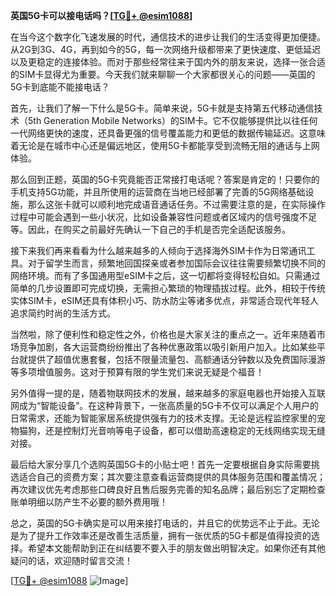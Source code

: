 **英国5G卡可以接电话吗？[[TG💪+ @esim1088](https://t.me/s/esim1088)]**

在当今这个数字化飞速发展的时代，通信技术的进步让我们的生活变得更加便捷。从2G到3G、4G，再到如今的5G，每一次网络升级都带来了更快速度、更低延迟以及更稳定的连接体验。而对于那些经常往来于国内外的朋友来说，选择一张合适的SIM卡显得尤为重要。今天我们就来聊聊一个大家都很关心的问题——英国的5G卡到底能不能接电话？

首先，让我们了解一下什么是5G卡。简单来说，5G卡就是支持第五代移动通信技术（5th Generation Mobile Networks）的SIM卡。它不仅能够提供比以往任何一代网络更快的速度，还具备更强的信号覆盖能力和更低的数据传输延迟。这意味着无论是在城市中心还是偏远地区，使用5G卡都能享受到流畅无阻的通话与上网体验。

那么回到正题，英国的5G卡究竟能否正常接打电话呢？答案是肯定的！只要你的手机支持5G功能，并且所使用的运营商在当地已经部署了完善的5G网络基础设施，那么这张卡就可以顺利地完成语音通话任务。不过需要注意的是，在实际操作过程中可能会遇到一些小状况，比如设备兼容性问题或者区域内的信号强度不足等。因此，在购买之前最好先确认一下自己的手机是否完全适配该服务。

接下来我们再来看看为什么越来越多的人倾向于选择海外SIM卡作为日常通讯工具。对于留学生而言，频繁地回国探亲或者参加国际会议往往需要频繁切换不同的网络环境。而有了多国通用型eSIM卡之后，这一切都将变得轻松自如。只需通过简单的几步设置即可完成切换，无需担心繁琐的物理插拔过程。此外，相较于传统实体SIM卡，eSIM还具有体积小巧、防水防尘等诸多优点，非常适合现代年轻人追求简约时尚的生活方式。

当然啦，除了便利性和稳定性之外，价格也是大家关注的重点之一。近年来随着市场竞争加剧，各大运营商纷纷推出了各种优惠政策以吸引新用户加入。比如某些平台就提供了超值优惠套餐，包括不限量流量包、高额通话分钟数以及免费国际漫游等多项增值服务。这对于预算有限的学生党们来说无疑是个福音！

另外值得一提的是，随着物联网技术的发展，越来越多的家庭电器也开始接入互联网成为“智能设备”。在这种背景下，一张高质量的5G卡不仅可以满足个人用户的日常需求，还能为智能家居系统提供强有力的技术支撑。无论是远程监控家里的宠物猫狗，还是控制灯光音响等电子设备，都可以借助高速稳定的无线网络实现无缝对接。

最后给大家分享几个选购英国5G卡的小贴士吧！首先一定要根据自身实际需要挑选适合自己的资费方案；其次要注意查看运营商提供的具体服务范围和覆盖情况；再次建议优先考虑那些口碑良好且售后服务完善的知名品牌；最后别忘了定期检查账单明细以防产生不必要的额外费用哦！

总之，英国的5G卡确实是可以用来接打电话的，并且它的优势远不止于此。无论是为了提升工作效率还是改善生活质量，拥有一张优质的5G卡都是值得投资的选择。希望本文能帮助到正在纠结要不要入手的朋友做出明智决定。如果你还有其他疑问的话，欢迎随时留言交流！

[[TG💪+ @esim1088](https://t.me/s/esim1088) ![Image](https://i.postimg.cc/4NQfJmqS/Snipaste-2025-05-13-00-14-12.png)]